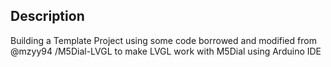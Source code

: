 ## Description
Building a Template Project using some code borrowed and modified from @mzyy94 /M5Dial-LVGL to make LVGL work with M5Dial using Arduino IDE
